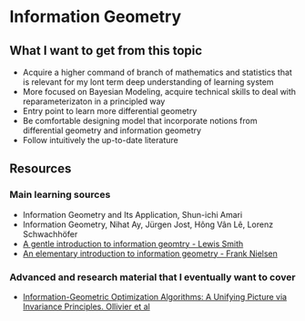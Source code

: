 # Information Geometry


## What I want to get from this topic
- Acquire a higher command of branch of mathematics and statistics that is relevant for my lont term deep understanding of learning system
- More focused on Bayesian Modeling, acquire technical skills to deal with reparameterizaton in a principled way
- Entry point to learn more differential geometry
- Be comfortable designing model that incorporate notions from differential geometry and information geometry
- Follow intuitively the up-to-date literature

## Resources

### Main learning sources
- Information Geometry and Its Application, Shun-ichi Amari
- Information Geometry, Nihat Ay, Jürgen Jost, Hông Vân Lê, Lorenz Schwachhöfer
- [A gentle introduction to information geomtry - Lewis Smith](https://www.robots.ox.ac.uk/~lsgs/posts/2019-09-27-info-geom.html)
- [An elementary introduction to information geometry - Frank Nielsen](https://arxiv.org/pdf/1808.08271.pdf)

### Advanced and research material that I eventually want to cover
- [Information-Geometric Optimization Algorithms: A Unifying Picture via Invariance Principles. Ollivier et al](https://www.jmlr.org/papers/volume18/14-467/14-467.pdf)
